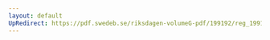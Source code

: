 ```yaml
---
layout: default
UpRedirect: https://pdf.swedeb.se/riksdagen-volumeG-pdf/199192/reg_199192/reg_199192_0228.pdf
---
```


